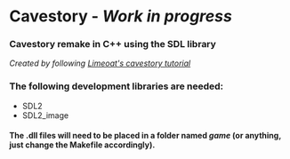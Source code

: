 # Cavestory  - *Work in progress*

### Cavestory remake in C++ using the SDL library

*Created by following [Limeoat's cavestory tutorial](https://www.youtube.com/channel/UC1azHQrx_NgGnEv5KUZB2jA)*

### The following development libraries are needed:
 - SDL2
 - SDL2_image    
#### The .dll files will need to be placed in a folder named _game_ (or anything, just change the Makefile accordingly).
